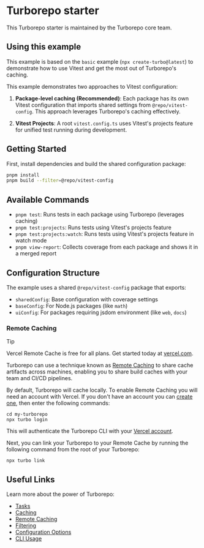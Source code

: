 # Turborepo starter

This Turborepo starter is maintained by the Turborepo core team.

## Using this example

This example is based on the `basic` example (`npx create-turbo@latest`) to demonstrate how to use Vitest and get the most out of Turborepo's caching.

This example demonstrates two approaches to Vitest configuration:

1. **Package-level caching (Recommended)**: Each package has its own Vitest configuration that imports shared settings from `@repo/vitest-config`. This approach leverages Turborepo's caching effectively.

2. **Vitest Projects**: A root `vitest.config.ts` uses Vitest's projects feature for unified test running during development.

## Getting Started

First, install dependencies and build the shared configuration package:

```bash
pnpm install
pnpm build --filter=@repo/vitest-config
```

## Available Commands

- `pnpm test`: Runs tests in each package using Turborepo (leverages caching)
- `pnpm test:projects`: Runs tests using Vitest's projects feature
- `pnpm test:projects:watch`: Runs tests using Vitest's projects feature in watch mode
- `pnpm view-report`: Collects coverage from each package and shows it in a merged report

## Configuration Structure

The example uses a shared `@repo/vitest-config` package that exports:

- `sharedConfig`: Base configuration with coverage settings
- `baseConfig`: For Node.js packages (like `math`)
- `uiConfig`: For packages requiring jsdom environment (like `web`, `docs`)

### Remote Caching

> [!TIP]
> Vercel Remote Cache is free for all plans. Get started today at [vercel.com](https://vercel.com/signup?/signup?utm_source=remote-cache-sdk&utm_campaign=free_remote_cache).

Turborepo can use a technique known as [Remote Caching](https://turborepo.com/docs/core-concepts/remote-caching) to share cache artifacts across machines, enabling you to share build caches with your team and CI/CD pipelines.

By default, Turborepo will cache locally. To enable Remote Caching you will need an account with Vercel. If you don't have an account you can [create one](https://vercel.com/signup?utm_source=turborepo-examples), then enter the following commands:

```
cd my-turborepo
npx turbo login
```

This will authenticate the Turborepo CLI with your [Vercel account](https://vercel.com/docs/concepts/personal-accounts/overview).

Next, you can link your Turborepo to your Remote Cache by running the following command from the root of your Turborepo:

```
npx turbo link
```

## Useful Links

Learn more about the power of Turborepo:

- [Tasks](https://turborepo.com/docs/crafting-your-repository/running-tasks)
- [Caching](https://turborepo.com/docs/crafting-your-repository/caching)
- [Remote Caching](https://turborepo.com/docs/core-concepts/remote-caching)
- [Filtering](https://turborepo.com/docs/crafting-your-repository/running-tasks#using-filters)
- [Configuration Options](https://turborepo.com/docs/reference/configuration)
- [CLI Usage](https://turborepo.com/docs/reference/command-line-reference)
